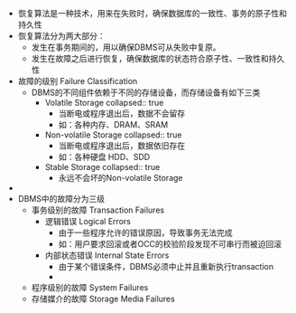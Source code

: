 - 恢复算法是一种技术，用来在失败时，确保数据库的一致性、事务的原子性和持久性
- 恢复算法分为两大部分：
	- 发生在事务期间的，用以确保DBMS可从失败中复原。
	- 发生在故障之后进行恢复，确保数据库的状态符合原子性、一致性和持久性
- 故障的级别 Failure Classification
	- DBMS的不同组件依赖于不同的存储设备，而存储设备有如下三类
		- Volatile Storage
		  collapsed:: true
			- 当断电或程序退出后，数据不会留存
			- 如：各种内存、DRAM、SRAM
		- Non-volatile Storage
		  collapsed:: true
			- 当断电或程序退出后，数据依旧存在
			- 如：各种硬盘 HDD、SDD
		- Stable Storage
		  collapsed:: true
			- 永远不会坏的Non-volatile Storage
-
- DBMS中的故障分为三级
	- 事务级别的故障 Transaction Failures
		- 逻辑错误 Logical Errors
			- 由于一些程序允许的错误原因，导致事务无法完成
			- 如：用户要求回滚或者OCC的校验阶段发现不可串行而被迫回滚
		- 内部状态错误 Internal State Errors
			- 由于某个错误条件，DBMS必须中止并且重新执行transaction
			-
	- 程序级别的故障 System Failures
	- 存储媒介的故障 Storage Media Failures